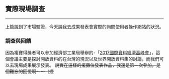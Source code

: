 ## 實際現場調查
---

上篇說到了市場驗證，今天說我去成果發表會實際的詢問使用者操作網站的狀況。

### 調查與回饋

因為複賽得獎者可以參加經濟部工業局舉辦的-「[2017國際資料經濟高峰會](https://www.accupass.com/event/1707280927121908918562)」，這個會議主要是探討開放資料的在台灣的現況以及世界開放資料集的討論，而我們可以去現場成果展示發表。
~~說實在這樣的擺攤位發表作品，我還是第一次參加，是個難忘的回憶啊～～（煙~~

